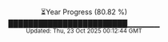 <p align="center">
⏳Year Progress (80.82 %)<br>
████████████████████████▁▁▁▁▁▁ <br>
<sub>Updated: Thu, 23 Oct 2025 00:12:44 GMT</sub>
</p>

